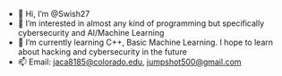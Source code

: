 - 👋 Hi, I’m @Swish27
- 👀 I’m interested in almost any kind of programming but specifically cybersecurity and AI/Machine Learning
- 🌱 I’m currently learning C++, Basic Machine Learning. I hope to learn about hacking and cybersecurity in the future
- 📫 Email: jaca8185@colorado.edu, jumpshot500@gmail.com

<!---
Swish27/Swish27 is a ✨ special ✨ repository because its `README.md` (this file) appears on your GitHub profile.
You can click the Preview link to take a look at your changes.
--->
